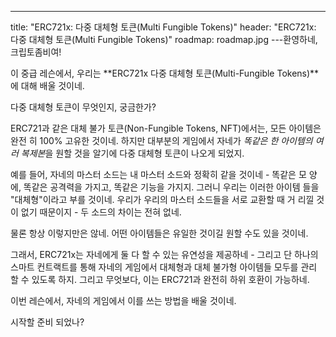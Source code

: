 ---
title: "ERC721x: 다중 대체형 토큰(Multi Fungible Tokens)"
header: "ERC721x: 다중 대체형 토큰(Multi Fungible Tokens)"
roadmap: roadmap.jpg
---환영하네, 크립토좀비여!

이 중급 레슨에서, 우리는 **ERC721x 다중 대체형 토큰(Multi-Fungible Tokens)**에
대해 배울 것이네.

다중 대체형 토큰이 무엇인지, 궁금한가?

ERC721과 같은 대체 불가 토큰(Non-Fungible Tokens, NFT)에서는, 모든 아이템은 완전
히 100% 고유한 것이네. 하지만 대부분의 게임에서 자네가 *똑같은 한 아이템의 여러
복제본*을 원할 것을 알기에 다중 대체형 토큰이 나오게 되었지.

예를 들어, 자네의 마스터 소드는 내 마스터 소드와 정확히 같을 것이네 - 똑같은 모
양에, 똑같은 공격력을 가지고, 똑같은 기능을 가지지. 그러니 우리는 이러한 아이템
들을 "대체형"이라고 부를 것이네. 우리가 우리의 마스터 소드들을 서로 교환할 때 거
리낄 것이 없기 때문이지 - 두 소드의 차이는 전혀 없네.

물론 항상 이렇지만은 않네. 어떤 아이템들은 유일한 것이길 원할 수도 있을 것이네.

그래서, ERC721x는 자네에게 둘 다 할 수 있는 유연성을 제공하네 - 그리고 단 하나의
스마트 컨트랙트를 통해 자네의 게임에서 대체형과 대체 불가형 아이템들 모두를 관리
할 수 있도록 하지. 그리고 무엇보다, 이는 ERC721과 완전히 하위 호환이 가능하네.

이번 레슨에서, 자네의 게임에서 이를 쓰는 방법을 배울 것이네.

시작할 준비 되었나?
